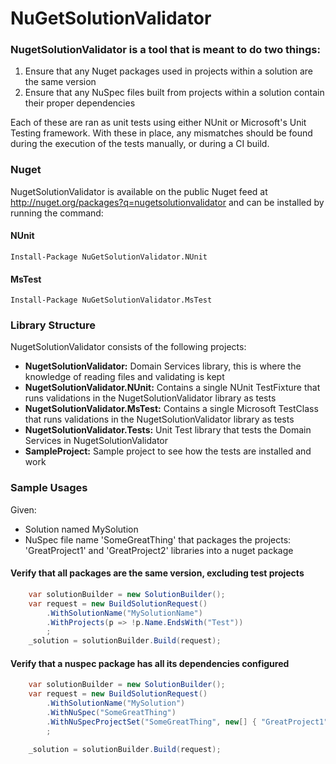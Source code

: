 # NuGetSolutionValidator

### NugetSolutionValidator is a tool that is meant to do two things:
1. Ensure that any Nuget packages used in projects within a solution are the same version
2. Ensure that any NuSpec files built from projects within a solution contain their proper dependencies

Each of these are ran as unit tests using either NUnit or Microsoft's Unit Testing framework.  With these in place, any mismatches should be found during the execution of the tests manually, or during a CI build.

### Nuget
NugetSolutionValidator is available on the public Nuget feed at http://nuget.org/packages?q=nugetsolutionvalidator and can be installed by running the command:

#### NUnit
```
Install-Package NuGetSolutionValidator.NUnit
```

#### MsTest
```
Install-Package NuGetSolutionValidator.MsTest
```


### Library Structure
NugetSolutionValidator consists of the following projects:
* __NugetSolutionValidator:__ Domain Services library, this is where the knowledge of reading files and validating is kept
* __NugetSolutionValidator.NUnit:__ Contains a single NUnit TestFixture that runs validations in the NugetSolutionValidator library as tests
* __NugetSolutionValidator.MsTest:__ Contains a single Microsoft TestClass that runs validations in the NugetSolutionValidator library as tests
* __NugetSolutionValidator.Tests:__ Unit Test library that tests the Domain Services in NugetSolutionValidator
* __SampleProject:__ Sample project to see how the tests are installed and work

### Sample Usages
Given:
* Solution named MySolution
* NuSpec file name 'SomeGreatThing' that packages the projects: 'GreatProject1' and 'GreatProject2' libraries into a nuget package

#### Verify that all packages are the same version, excluding test projects
```c#
	var solutionBuilder = new SolutionBuilder();
	var request = new BuildSolutionRequest()
		.WithSolutionName("MySolutionName")
		.WithProjects(p => !p.Name.EndsWith("Test"))
		;
	_solution = solutionBuilder.Build(request);
```

#### Verify that a nuspec package has all its dependencies configured
```c#
	var solutionBuilder = new SolutionBuilder();
	var request = new BuildSolutionRequest()
		.WithSolutionName("MySolution")
		.WithNuSpec("SomeGreatThing")
		.WithNuSpecProjectSet("SomeGreatThing", new[] { "GreatProject1","GreatProject2" })
		;

	_solution = solutionBuilder.Build(request);
```